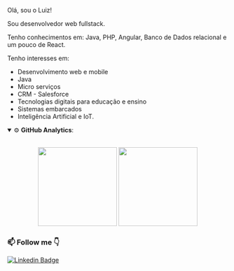Olá, sou o Luiz!

Sou desenvolvedor web fullstack.

Tenho conhecimentos em: Java, PHP, Angular, Banco de Dados relacional e um pouco de React.<br>

Tenho interesses em:
- Desenvolvimento web e mobile
- Java
- Micro serviços
- CRM - Salesforce
- Tecnologias digitais para educação e ensino
- Sistemas embarcados
- Inteligência Artificial e IoT. 

<details open>
  <summary>⚙ <b>GitHub Analytics</b>: </summary>
  <br>
  <p align="center">
    <img height="180em" src="https://github-readme-stats-eight-theta.vercel.app/api?username=lcpsantos&show_icons=true&theme=tokyonight&include_all_commits=true&count_private=true"/>
    <img height="180em" src="https://github-readme-stats-eight-theta.vercel.app/api/top-langs/?username=lcpsantos&layout=compact&langs_count=8&theme=tokyonight&include_all_commits=true&count_private=true"/>
  </p>
</details>


### 📫 Follow me 👇

[![Linkedin Badge](https://img.shields.io/badge/-LinkedIn-blue?style=flat-square&logo=Linkedin&logoColor=white&link=https://www.linkedin.com/in/lcpsantos/)](https://www.linkedin.com/in/lcpsantos/)
